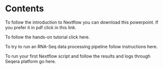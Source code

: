 # Contents

To follow the introduction to Nextflow you can download this powerpoint. If you prefer it in pdf click in this link.

To follow the hands-on tutorial click here.

To try to run an RNA-Seq data processing pipeline follow instructions here.

To run your first Nextflow script and follow the results and logs through Seqera platform go here.
